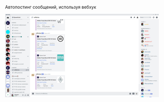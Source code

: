 Автопостинг сообщений, используя вебхук

![Image alt](https://github.com/hisoyem/rafflelinkz/raw/master/bot.png)
